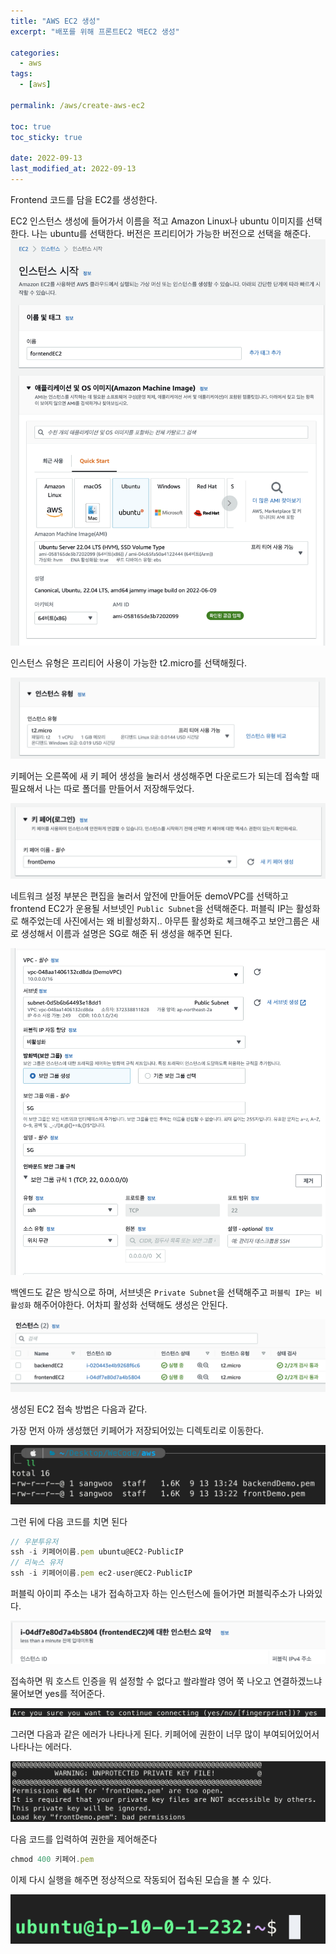 ```yaml
---
title: "AWS EC2 생성"
excerpt: "배포를 위해 프론트EC2 백EC2 생성"

categories:
  - aws
tags:
  - [aws]

permalink: /aws/create-aws-ec2

toc: true
toc_sticky: true

date: 2022-09-13
last_modified_at: 2022-09-13
---
```

Frontend 코드를 담을 EC2를 생성한다.

EC2 인스턴스 생성에 들어가서 이름을 적고 Amazon Linux나 ubuntu 이미지를 선택한다. 나는 ubuntu를 선택한다. 버전은 프리티어가 가능한 버전으로 선택을 해준다.
![](../../assets/images/posts_img/AWS/EC2/2022-09-13-EC21.png)

인스턴스 유형은 프리티어 사용이 가능한 t2.micro를 선택해줬다.

![](../../assets/images/posts_img/AWS/EC2/2022-09-13-EC22.png)

키페어는 오른쪽에 새 키 페어 생성을 눌러서 생성해주면 다운로드가 되는데 접속할 때 필요해서 나는 따로 폴더를 만들어서 저장해두었다.

![](../../assets/images/posts_img/AWS/EC2/2022-09-13-EC23.png)

네트워크 설정 부분은 편집을 눌러서 앞전에 만들어둔 demoVPC를 선택하고 frontend EC2가 운용될 서브넷인 `Public Subnet`을 선택해준다. 퍼블릭 IP는 활성화로 해주었는데 사진에서는 왜 비활성화지.. 아무튼 활성화로 체크해주고 보안그룹은 새로 생성해서 이름과 설명은 SG로 해준 뒤 생성을 해주면 된다.

![](../../assets/images/posts_img/AWS/EC2/2022-09-13-EC24.png)

백엔드도 같은 방식으로 하며, 서브넷은 `Private Subnet`을 선택해주고 `퍼블릭 IP는 비활성화` 해주어야한다. 어차피 활성화 선택해도 생성은 안된다. 

![](../../assets/images/posts_img/AWS/EC2/2022-09-13-EC25.png)

생성된 EC2 접속 방법은 다음과 같다.

가장 먼저 아까 생성했던 키페어가 저장되어있는 디렉토리로 이동한다.

![](../../assets/images/posts_img/AWS/EC2/2022-09-13-EC2-1.png)

그런 뒤에 다음 코드를 치면 된다
```javascript
// 우분투유저
ssh -i 키페어이름.pem ubuntu@EC2-PublicIP
// 리눅스 유저
ssh -i 키페어이름.pem ec2-user@EC2-PublicIP
```

퍼블릭 아이피 주소는 내가 접속하고자 하는 인스턴스에 들어가면 퍼블릭주소가 나와있다.

![](../../assets/images/posts_img/AWS/EC2/2022-09-13-EC2-2.png)

접속하면 뭐 호스트 인증을 뭐 설정할 수 없다고 쏼랴쏼랴 영어 쭉 나오고 연결하겠느냐 물어보면 yes를 적어준다.

![](../../assets/images/posts_img/AWS/EC2/2022-09-13-EC2-3.png)

그러면 다음과 같은 에러가 나타나게 된다. 키페어에 권한이 너무 많이 부여되어있어서 나타나는 에러다.

![](../../assets/images/posts_img/AWS/EC2/2022-09-13-EC2-4.png)

다음 코드를 입력하여 권한을 제어해준다
```javascript
chmod 400 키페어.pem

```

이제 다시 실행을 해주면 정상적으로 작동되어 접속된 모습을 볼 수 있다.

![](../../assets/images/posts_img/AWS/EC2/2022-09-13-EC2-5.png)

